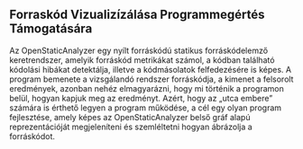 ## Forraskód Vizualizízálása Programmegértés Támogatására

Az OpenStaticAnalyzer egy nyílt forráskódú statikus forráskódelemző keretrendszer, amelyik forráskód metrikákat számol, a kódban található kódolási hibákat detektálja, illetve a kódmásolatok felfedezésére is képes. A program bemenete a vizsgálandó rendszer forráskódja, a kimenet a felsorolt eredmények, azonban nehéz elmagyarázni, hogy mi történik a programon belül, hogyan kapjuk meg az eredményt. Azért, hogy az „utca embere” számára is érthető legyen a program működése, a cél egy olyan program fejlesztése, amely képes az OpenStaticAnalyzer belső gráf alapú reprezentációját megjeleníteni és szemléltetni hogyan ábrázolja a forráskódot.

